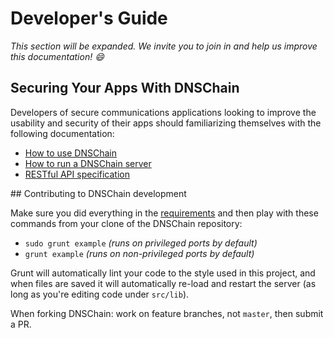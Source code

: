 # Developer's Guide

_This section will be expanded. We invite you to join in and help us improve this documentation! :smile:_

## Securing Your Apps With DNSChain

Developers of secure communications applications looking to improve the usability and security of their apps should familiarizing themselves with the following documentation:

- [How to use DNSChain](How-do-I-use-it.md)
- [How to run a DNSChain server](How-do-I-run-my-own.md)
- [RESTful API specification](What-is-it.md#metaTLD)


<a name="Working"/>
## Contributing to DNSChain development

Make sure you did everything in the [requirements](How-do-I-run-my-own.md#Requirements) and then play with these commands from your clone of the DNSChain repository:

- `sudo grunt example` _(runs on privileged ports by default)_
- `grunt example` _(runs on non-privileged ports by default)_

Grunt will automatically lint your code to the style used in this project, and when files are saved it will automatically re-load and restart the server (as long as you're editing code under `src/lib`).

When forking DNSChain: work on feature branches, not `master`, then submit a PR.
